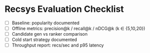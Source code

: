 # Recsys Evaluation Checklist

- [ ] Baseline: popularity documented
- [ ] Offline metrics: precision@k / recall@k / nDCG@k (k ∈ {5,10,20})
- [ ] Candidate gen vs ranker comparison
- [ ] Cold start strategy documented
- [ ] Throughput report: recs/sec and p95 latency
